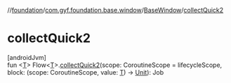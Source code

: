 //[foundation](../../../index.md)/[com.gyf.foundation.base.window](../index.md)/[BaseWindow](index.md)/[collectQuick2](collect-quick2.md)

# collectQuick2

[androidJvm]\
fun &lt;[T](collect-quick2.md)&gt; Flow&lt;[T](collect-quick2.md)&gt;.[collectQuick2](collect-quick2.md)(scope: CoroutineScope = lifecycleScope, block: (scope: CoroutineScope, value: [T](collect-quick2.md)) -&gt; [Unit](https://kotlinlang.org/api/core/kotlin-stdlib/kotlin/-unit/index.html)): Job